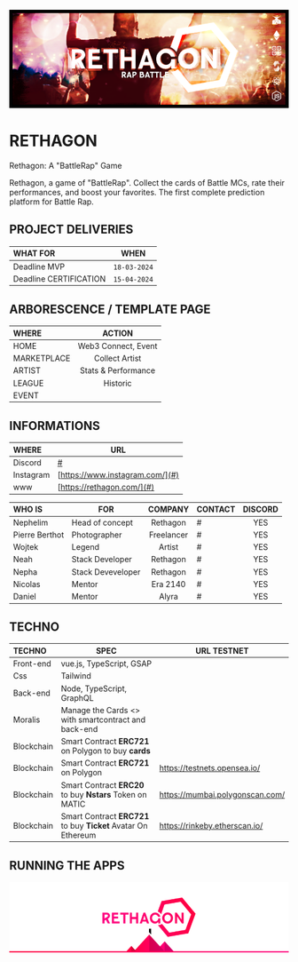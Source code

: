 ![Cover](https://github.com/nephcode/rethagon/blob/main/images/rethagonReadmeHeader.png)

<!-- ∵ ƸӜƷ ∴∵ ƸӜƷ ∴∵ ƸӜƷ ∴∵ ƸӜƷ ∴∵ ƸӜƷ ∴∵ ƸӜƷ ∴∵ ƸӜƷ ∴∵ ƸӜƷ ∴∵ ƸӜƷ ∴∵ ƸӜƷ ∴∵ ƸӜƷ ∴∵ ƸӜƷ ∴ -->

# RETHAGON

Rethagon: A "BattleRap" Game

Rethagon, a game of "BattleRap". Collect the cards of Battle MCs, rate their performances, and boost your favorites. The first complete prediction platform for Battle Rap.

## PROJECT DELIVERIES

| WHAT FOR               | WHEN         |
| :--------------------- | ------------ |
| Deadline MVP           | `18-03-2024` |
| Deadline CERTIFICATION | `15-04-2024` |

## ARBORESCENCE / TEMPLATE PAGE

| WHERE       |       ACTION        |
| :---------- | :-----------------: |
| HOME        | Web3 Connect, Event |
| MARKETPLACE |   Collect Artist    |
| ARTIST      | Stats & Performance |
| LEAGUE      |      Historic       |
| EVENT       |                     |

## INFORMATIONS

| WHERE     | URL                             |
| :-------- | ------------------------------- |
| Discord   | [#](#)                          |
| Instagram | [https://www.instagram.com/](#) |
| www       | [https://rethagon.com/](#)      |

| WHO IS         | FOR               |  COMPANY   | CONTACT | DISCORD |
| :------------- | ----------------- | :--------: | ------- | :-----: |
| Nephelim       | Head of concept   |  Rethagon  | #       |   YES   |
| Pierre Berthot | Photographer      | Freelancer | #       |   YES   |
| Wojtek         | Legend            |   Artist   | #       |   YES   |
| Neah           | Stack Developer   |  Rethagon  | #       |   YES   |
| Nepha          | Stack Deveveloper |  Rethagon  | #       |   YES   |
| Nicolas        | Mentor            |  Era 2140  | #       |   YES   |
| Daniel         | Mentor            |   Alyra    | #       |   YES   |

## TECHNO

| TECHNO     | SPEC                                                           | URL TESTNET                     |
| :--------- | -------------------------------------------------------------- | ------------------------------- |
| Front-end  | vue.js, TypeScript, GSAP                                       |
| Css        | Tailwind                                                       |
| Back-end   | Node, TypeScript, GraphQL                                      |
| Moralis    | Manage the Cards <> with smartcontract and back-end            |
| Blockchain | Smart Contract **ERC721** on Polygon to buy **cards**          |
| Blockchain | Smart Contract **ERC721** on Polygon                           | https://testnets.opensea.io/    |
| Blockchain | Smart Contract **ERC20** to buy **Nstars** Token on MATIC      | https://mumbai.polygonscan.com/ |
| Blockchain | Smart Contract **ERC721** to buy **Ticket** Avatar On Ethereum | https://rinkeby.etherscan.io/   |

## RUNNING THE APPS



![Cover](https://github.com/nephcode/rethagon/blob/main/images/rethagonReadmeFooter.png)

